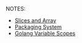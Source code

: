 NOTES:
- [Slices and Array](https://www.developer.com/languages/arrays-slices-golang/#:~:text=Slices%20in%20Go%20and%20Golang,the%20start%20and%20end%20index.)
- [Packaging System](https://go.dev/doc/code)
- [Golang Variable Scopes](https://golangr.com/scope/)